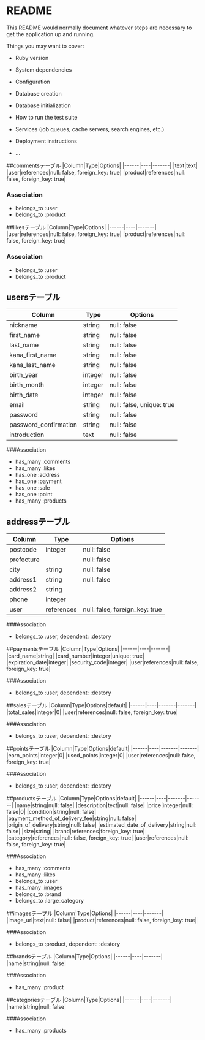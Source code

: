 # README

This README would normally document whatever steps are necessary to get the
application up and running.

Things you may want to cover:

* Ruby version

* System dependencies

* Configuration

* Database creation

* Database initialization

* How to run the test suite

* Services (job queues, cache servers, search engines, etc.)

* Deployment instructions

* ...

##commentsテーブル
|Column|Type|Options|
|------|----|-------|
|text|text|
|user|references|null: false, foreign_key: true|
|product|references|null: false, foreign_key: true|

### Association
- belongs_to :user
- belongs_to :product

##likesテーブル
|Column|Type|Options|
|------|----|-------|
|user|references|null: false, foreign_key: true|
|product|references|null: false, foreign_key: true|

### Association
- belongs_to :user
- belongs_to :product

## usersテーブル
|Column|Type|Options|
|------|----|-------|
|nickname|string|null: false|
|first_name|string|null: false|
|last_name|string|null: false|
|kana_first_name|string|null: false|
|kana_last_name|string|null: false|
|birth_year|integer|null: false|
|birth_month|integer|null: false|
|birth_date|integer|null: false|
|email|string|null: false, unique: true|
|password|string|null: false|
|password_confirmation|string|null: false|
|introduction|text|null: false|

###Association
- has_many :comments
- has_many :likes 
- has_one :address
- has_one :payment
- has_one :sale
- has_one :point
- has_many :products

## addressテーブル
|Column|Type|Options|
|------|----|-------|
|postcode|integer|null: false|
|prefecture||null: false|
|city|string|null: false|
|address1|string|null: false|
|address2|string|
|phone|integer|
|user|references|null: false, foreign_key: true|

###Association
- belongs_to :user, dependent: :destory

##paymentsテーブル
|Column|Type|Options|
|------|----|-------|
|card_name|string|
|card_number|integer|unique: true|
|expiration_date|integer|
|security_code|integer|
|user|references|null: false, foreign_key: true|

###Association
- belongs_to :user, dependent: :destory

##salesテーブル
|Column|Type|Options|default|
|------|----|-------|-------|
|total_sales|integer|0|
|user|references|null: false, foreign_key: true|

###Association
- belongs_to :user, dependent: :destory

##pointsテーブル
|Column|Type|Options|default|
|------|----|-------|-------|
|earn_points|integer|0|
|used_points|integer|0|
|user|references|null: false, foreign_key: true|

###Association
- belongs_to :user, dependent: :destory

##productsテーブル
|Column|Type|Options|default|
|------|----|-------|-------|
|name|string|null: false|
|description|text|null: false|
|price|integer|null: false|0|
|condition|string|null: false|
|payment_method_of_delivery_fee|string|null: false|
|origin_of_delivery|string|null: false|
|estimated_date_of_delivery|string|null: false|
|size|string|
|brand|references|foreign_key: true|
|category|references|null: false, foreign_key: true|
|user|references|null: false, foreign_key: true|

###Association
- has_many :comments
- has_many :likes
- belongs_to :user
- has_many :images
- belongs_to :brand
- belongs_to :large_category

##imagesテーブル
|Column|Type|Options|
|------|----|-------|
|image_url|text|null: false|
|product|references|null: false, foreign_key: true|

###Association
- belongs_to :product, dependent: :destory

##brandsテーブル
|Column|Type|Options|
|------|----|-------|
|name|string|null: false|

###Association
- has_many :product

##categoriesテーブル
|Column|Type|Options|
|------|----|-------|
|name|string|null: false|

###Association
- has_many :products
